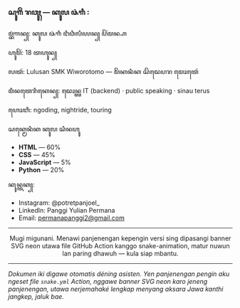 
### ꦱꦸꦒꦼꦁ ꦫꦮꦸꦃ — ꦏꦸꦭ ꦦꦁꦒꦶ ꧇

ꦩ꧀ꦧꦁꦒꦤ꧀:  ꦏꦸꦭ ꦦꦁꦒꦶ ꦔꦶꦮꦶꦭꦶꦪꦤ꧀ ꦥꦼꦂꦩꦤ꧀ꦲ

ꦲꦸꦩꦼꦂ: 18 ꦠꦲꦸꦤ꧀

ꦭꦠꦂ: Lulusan SMK Wiworotomo — ꦩꦼꦏꦤꦶꦏ ꦱꦼꦢꦺꦥꦫ ꦩꦺꦴꦠꦺꦂ

ꦩꦶꦤꦠꦺꦫꦶꦏꦺꦤ꧀:  ꦢꦺꦴꦤ꧀ꦪ IT (backend) · public speaking · sinau terus

ꦲꦺꦴꦧꦶ: ngoding, nightride, touring

ꦱꦏ꧀ꦩꦺꦤꦶꦏ ꦏꦸꦭ ꦱꦶꦤꦲꦸ

* **HTML** — 60%
* **CSS** — 45%
* **JavaScript** — 5%
* **Python** — 20%

ꦏꦸꦤ꧀ꦠꦏ꧀:

* Instagram: @potretpanjoel\_
* LinkedIn: Panggi Yulian Permana
* Email: [permanapanggi2@gmail.com](mailto:permanapanggi2@gmail.com)

---

<p align="center">Mugi migunani. Menawi panjenengan kepengin versi sing dipasangi banner SVG neon utawa file GitHub Action kanggo snake-animation, matur nuwun lan paring dhawuh — kula siap mbantu.</p>

---

*Dokumen iki digawe otomatis déning asisten. Yen panjenengan pengin aku ngeset file `snake.yml` Action, nggawe banner SVG neon karo jeneng panjenengan, utawa nerjemahaké lengkap menyang aksara Jawa kanthi jangkep, jaluk bae.*
